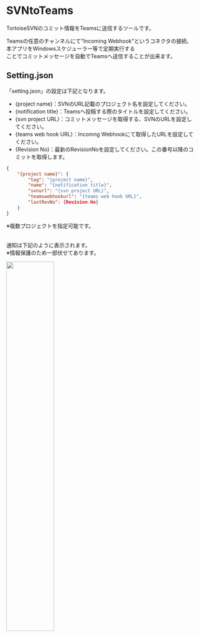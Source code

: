 # SVNtoTeams
TortoiseSVNのコミット情報をTeamsに送信するツールです。

Teamsの任意のチャンネルにて"Incoming Webhook"というコネクタの接続、
<br/>本アプリをWindowsスケジューラー等で定期実行する
<br/>ことでコミットメッセージを自動でTeamsへ送信することが出来ます。

## Setting.json
「setting.json」の設定は下記となります。
- {project name}：SVNのURL記載のプロジェクト名を設定してください。
- {notification title}：Teamsへ投稿する際のタイトルを設定してください。
- {svn project URL}：コミットメッセージを取得する、SVNのURLを設定してください。
- {teams web hook URL}：Incomng Webhookにて取得したURLを設定してください。
- {Revision No}：最新のRevisionNoを設定してください。この番号以降のコミットを取得します。

```json
﻿{
    "{project name}": {
        "tag": "{project name}",
        "name": "{notification title}",
        "svnurl": "{svn project URL}",
        "teamswebhookurl": "{teams web hook URL}",
        "lastRevNo": {Revision No}
    }
}
```
※複数プロジェクトを指定可能です。


<br/>通知は下記のように表示されます。
<br/>※情報保護のため一部伏せてあります。

<img width="50%" src="https://github.com/cotoro-lab/SVNtoTeams/assets/76488848/039b4be4-a791-47f6-bc8f-cac8d2b2d360">
